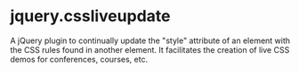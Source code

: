 jquery.cssliveupdate
====================

A jQuery plugin to continually update the "style" attribute of an element with the CSS rules found in another element. It facilitates the creation of live CSS demos for conferences, courses, etc.
